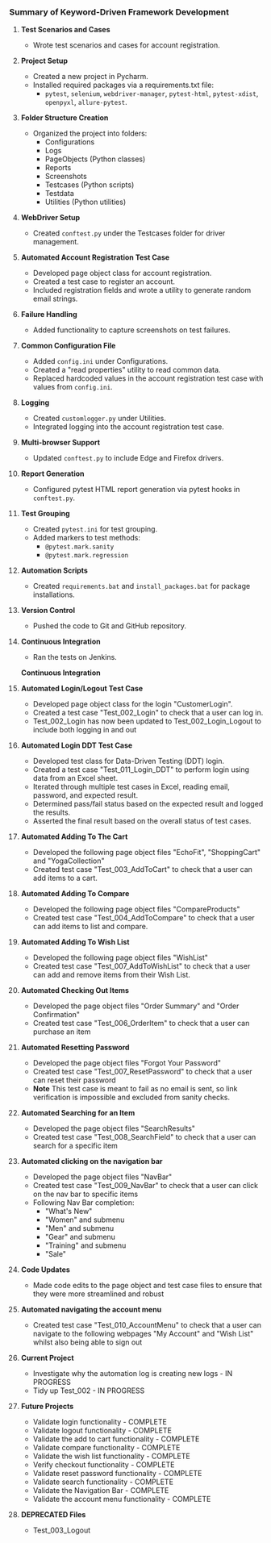 ### Summary of Keyword-Driven Framework Development

1. **Test Scenarios and Cases**
   - Wrote test scenarios and cases for account registration.

2. **Project Setup**
   - Created a new project in Pycharm.
   - Installed required packages via a requirements.txt file:
     - `pytest`, `selenium`, `webdriver-manager`, `pytest-html`, `pytest-xdist`, `openpyxl`, `allure-pytest`.

3. **Folder Structure Creation**
   - Organized the project into folders:
     - Configurations
     - Logs
     - PageObjects (Python classes)
     - Reports
     - Screenshots
     - Testcases (Python scripts)
     - Testdata
     - Utilities (Python utilities)

4. **WebDriver Setup**
   - Created `conftest.py` under the Testcases folder for driver management.

5. **Automated Account Registration Test Case**
   - Developed page object class for account registration.
   - Created a test case to register an account.
   - Included registration fields and wrote a utility to generate random email strings.

6. **Failure Handling**
   - Added functionality to capture screenshots on test failures.

7. **Common Configuration File**
   - Added `config.ini` under Configurations.
   - Created a "read properties" utility to read common data.
   - Replaced hardcoded values in the account registration test case with values from `config.ini`.

8. **Logging**
   - Created `customlogger.py` under Utilities.
   - Integrated logging into the account registration test case.

9. **Multi-browser Support**
   - Updated `conftest.py` to include Edge and Firefox drivers.

10. **Report Generation**
    - Configured pytest HTML report generation via pytest hooks in `conftest.py`.

11. **Test Grouping**
    - Created `pytest.ini` for test grouping.
    - Added markers to test methods:
      - `@pytest.mark.sanity`
      - `@pytest.mark.regression`

12. **Automation Scripts**
    - Created `requirements.bat` and `install_packages.bat` for package installations.

13. **Version Control**
    - Pushed the code to Git and GitHub repository.

14. **Continuous Integration**
    - Ran the tests on Jenkins.

    **Continuous Integration**

15. **Automated Login/Logout Test Case**
    - Developed page object class for the login "CustomerLogin".
    - Created a test case "Test_002_Login" to check that a user can log in.
    - Test_002_Login has now been updated to Test_002_Login_Logout to include both logging in and out

16. **Automated Login DDT Test Case**
    - Developed test class for Data-Driven Testing (DDT) login.
    - Created a test case "Test_011_Login_DDT" to perform login using data from an Excel sheet.
    - Iterated through multiple test cases in Excel, reading email, password, and expected result.
    - Determined pass/fail status based on the expected result and logged the results.
    - Asserted the final result based on the overall status of test cases.

17. **Automated Adding To The Cart**
    - Developed the following page object files "EchoFit", "ShoppingCart" and "YogaCollection"
    - Created test case "Test_003_AddToCart" to check that a user can add items to a cart.

18. **Automated Adding To Compare**
    - Developed the following page object files "CompareProducts"
    - Created test case "Test_004_AddToCompare" to check that a user can add items to list and compare. 
19. **Automated Adding To Wish List**
    - Developed the following page object files "WishList"
    - Created test case "Test_007_AddToWishList" to check that a user can add and remove items from their Wish List. 

20. **Automated Checking Out Items**
    - Developed the page object files "Order Summary" and "Order Confirmation"
    - Created test case "Test_006_OrderItem" to check that a user can purchase an item

21. **Automated Resetting Password**
    - Developed the page object files "Forgot Your Password"
    - Created test case "Test_007_ResetPassword" to check that a user can reset their password
    - **Note** This test case is meant to fail as no email is sent, so link verification is impossible and excluded from sanity checks.

22. **Automated Searching for an Item**
    - Developed the page object files "SearchResults"
    - Created test case "Test_008_SearchField" to check that a user can search for a specific item

23. **Automated clicking on the navigation bar**
    - Developed the page object files "NavBar"
    - Created test case "Test_009_NavBar" to check that a user can click on the nav bar to specific items
    - Following Nav Bar completion:
      - "What's New"
      - "Women" and submenu
      - "Men" and submenu
      - "Gear" and submenu
      - "Training" and submenu
      - "Sale"

24. **Code Updates**
    - Made code edits to the page object and test case files to ensure that they were more streamlined and robust

25. **Automated navigating the account menu**
    - Created test case "Test_010_AccountMenu" to check that a user can navigate to the following webpages "My Account" and "Wish List" whilst also being able to sign out

26. **Current Project**
    - Investigate why the automation log is creating new logs - IN PROGRESS
    - Tidy up Test_002 - IN PROGRESS
       
27. **Future Projects**
    - Validate login functionality - COMPLETE
    - Validate logout functionality - COMPLETE
    - Validate the add to cart functionality - COMPLETE
    - Validate compare functionality - COMPLETE
    - Validate the wish list functionality - COMPLETE
    - Verify checkout functionality - COMPLETE
    - Validate reset password functionality - COMPLETE
    - Validate search functionality - COMPLETE
    - Validate the Navigation Bar - COMPLETE
    - Validate the account menu functionality - COMPLETE

28. **DEPRECATED Files**
    - Test_003_Logout
